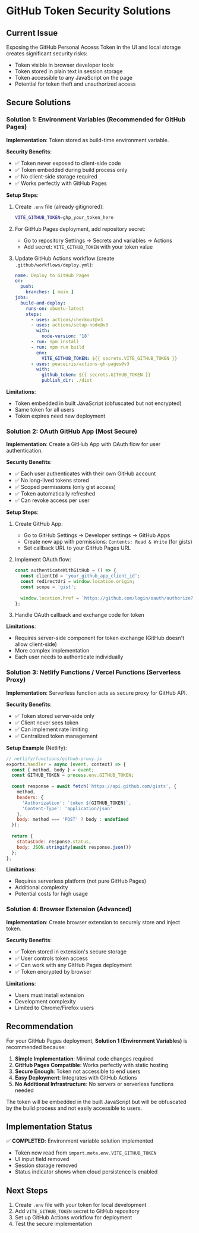 # GitHub Token Security Solutions

## Current Issue
Exposing the GitHub Personal Access Token in the UI and local storage creates significant security risks:
- Token visible in browser developer tools
- Token stored in plain text in session storage
- Token accessible to any JavaScript on the page
- Potential for token theft and unauthorized access

## Secure Solutions

### Solution 1: Environment Variables (Recommended for GitHub Pages)

**Implementation**: Token stored as build-time environment variable.

**Security Benefits**:
- ✅ Token never exposed to client-side code
- ✅ Token embedded during build process only
- ✅ No client-side storage required
- ✅ Works perfectly with GitHub Pages

**Setup Steps**:
1. Create `.env` file (already gitignored):
   ```bash
   VITE_GITHUB_TOKEN=ghp_your_token_here
   ```

2. For GitHub Pages deployment, add repository secret:
   - Go to repository Settings → Secrets and variables → Actions
   - Add secret: `VITE_GITHUB_TOKEN` with your token value

3. Update GitHub Actions workflow (create `.github/workflows/deploy.yml`):
   ```yaml
   name: Deploy to GitHub Pages
   on:
     push:
       branches: [ main ]
   jobs:
     build-and-deploy:
       runs-on: ubuntu-latest
       steps:
         - uses: actions/checkout@v3
         - uses: actions/setup-node@v3
           with:
             node-version: '18'
         - run: npm install
         - run: npm run build
           env:
             VITE_GITHUB_TOKEN: ${{ secrets.VITE_GITHUB_TOKEN }}
         - uses: peaceiris/actions-gh-pages@v3
           with:
             github_token: ${{ secrets.GITHUB_TOKEN }}
             publish_dir: ./dist
   ```

**Limitations**:
- Token embedded in built JavaScript (obfuscated but not encrypted)
- Same token for all users
- Token expires need new deployment

### Solution 2: OAuth GitHub App (Most Secure)

**Implementation**: Create a GitHub App with OAuth flow for user authentication.

**Security Benefits**:
- ✅ Each user authenticates with their own GitHub account
- ✅ No long-lived tokens stored
- ✅ Scoped permissions (only gist access)
- ✅ Token automatically refreshed
- ✅ Can revoke access per user

**Setup Steps**:
1. Create GitHub App:
   - Go to GitHub Settings → Developer settings → GitHub Apps
   - Create new app with permissions: `Contents: Read & Write` (for gists)
   - Set callback URL to your GitHub Pages URL

2. Implement OAuth flow:
   ```javascript
   const authenticateWithGitHub = () => {
     const clientId = 'your_github_app_client_id';
     const redirectUri = window.location.origin;
     const scope = 'gist';
     
     window.location.href = `https://github.com/login/oauth/authorize?client_id=${clientId}&redirect_uri=${redirectUri}&scope=${scope}`;
   };
   ```

3. Handle OAuth callback and exchange code for token

**Limitations**:
- Requires server-side component for token exchange (GitHub doesn't allow client-side)
- More complex implementation
- Each user needs to authenticate individually

### Solution 3: Netlify Functions / Vercel Functions (Serverless Proxy)

**Implementation**: Serverless function acts as secure proxy for GitHub API.

**Security Benefits**:
- ✅ Token stored server-side only
- ✅ Client never sees token
- ✅ Can implement rate limiting
- ✅ Centralized token management

**Setup Example** (Netlify):
```javascript
// netlify/functions/github-proxy.js
exports.handler = async (event, context) => {
  const { method, body } = event;
  const GITHUB_TOKEN = process.env.GITHUB_TOKEN;
  
  const response = await fetch('https://api.github.com/gists', {
    method,
    headers: {
      'Authorization': `token ${GITHUB_TOKEN}`,
      'Content-Type': 'application/json'
    },
    body: method === 'POST' ? body : undefined
  });
  
  return {
    statusCode: response.status,
    body: JSON.stringify(await response.json())
  };
};
```

**Limitations**:
- Requires serverless platform (not pure GitHub Pages)
- Additional complexity
- Potential costs for high usage

### Solution 4: Browser Extension (Advanced)

**Implementation**: Create browser extension to securely store and inject token.

**Security Benefits**:
- ✅ Token stored in extension's secure storage
- ✅ User controls token access
- ✅ Can work with any GitHub Pages deployment
- ✅ Token encrypted by browser

**Limitations**:
- Users must install extension
- Development complexity
- Limited to Chrome/Firefox users

## Recommendation

For your GitHub Pages deployment, **Solution 1 (Environment Variables)** is recommended because:

1. **Simple Implementation**: Minimal code changes required
2. **GitHub Pages Compatible**: Works perfectly with static hosting
3. **Secure Enough**: Token not accessible to end users
4. **Easy Deployment**: Integrates with GitHub Actions
5. **No Additional Infrastructure**: No servers or serverless functions needed

The token will be embedded in the built JavaScript but will be obfuscated by the build process and not easily accessible to users.

## Implementation Status

✅ **COMPLETED**: Environment variable solution implemented
- Token now read from `import.meta.env.VITE_GITHUB_TOKEN`
- UI input field removed
- Session storage removed
- Status indicator shows when cloud persistence is enabled

## Next Steps

1. Create `.env` file with your token for local development
2. Add `VITE_GITHUB_TOKEN` secret to GitHub repository
3. Set up GitHub Actions workflow for deployment
4. Test the secure implementation